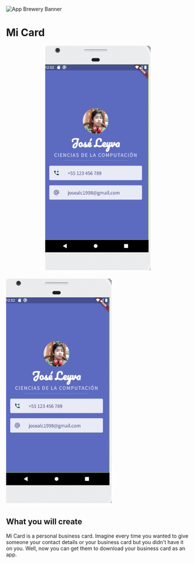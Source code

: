 ![App Brewery Banner](https://github.com/londonappbrewery/Images/blob/master/AppBreweryBanner.png)

# Mi Card

<p align="center">
  <img src="images/InterfazFinal.jpg">
</p>

![Interfaz Final](images/InterfazFinal.jpg)

## What you will create

Mi Card is a personal business card. Imagine every time you wanted to give someone your contact details or your business card but you didn't have it on you. Well, now you can get them to download your business card as an app.
